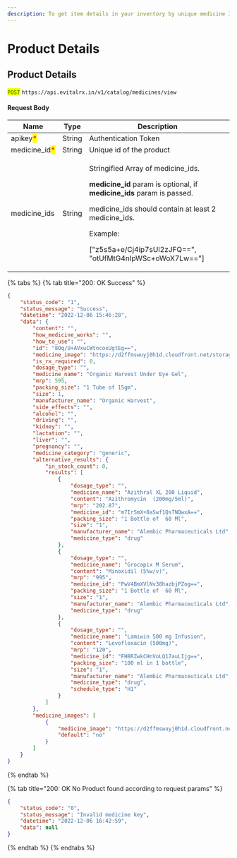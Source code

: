 ```yaml
---
description: To get item details in your inventory by unique medicine Id.
---
```


# Product Details

## Product Details

<mark style="color:green;">`POST`</mark> `https://api.evitalrx.in/v1/catalog/medicines/view`

#### Request Body

| Name                                           | Type   | Description                                                                                                                                                                                                                                                                                                     |
| ---------------------------------------------- | ------ | --------------------------------------------------------------------------------------------------------------------------------------------------------------------------------------------------------------------------------------------------------------------------------------------------------------- |
| apikey<mark style="color:red;">\*</mark>       | String | Authentication Token                                                                                                                                                                                                                                                                                            |
| medicine\_id<mark style="color:red;">\*</mark> | String | Unique id of the product                                                                                                                                                                                                                                                                                        |
| medicine\_ids                                  | String | <p>Stringified Array of medicine_ids.</p><p></p><p><strong>medicine_id</strong> param is optional, if <strong>medicine_ids</strong> param is passed.</p><p></p><p>medicine_ids should contain at least 2 medicine_ids.</p><p></p><p>Example:</p><p>["z5s5a+e/Cj4ip7sUl2zJFQ==", "otUfMtG4nIpWSc+oWoX7Lw=="]</p> |

{% tabs %}
{% tab title="200: OK Success" %}
```json
{
    "status_code": "1",
    "status_message": "Success",
    "datetime": "2022-12-06 15:46:28",
    "data": {
        "content": "",
        "how_medicine_works": "",
        "how_to_use": "",
        "id": "8Oq/U+AVxuCWtncoxUgtEg==",
        "medicine_image": "https://d2ffmswuyj0h1d.cloudfront.net/storage/medicines/5f056fbc83c8c.jpg",
        "is_rx_required": 0,
        "dosage_type": "",
        "medicine_name": "Organic Harvest Under Eye Gel",
        "mrp": 595,
        "packing_size": "1 Tube of 15gm",
        "size": 1,
        "manufacturer_name": "Organic Harvest",
        "side_effects": "",
        "alcohol": "",
        "driving": "",
        "kidney": "",
        "lactation": "",
        "liver": "",
        "pregnancy": "",
        "medicine_category": "generic",
        "alternative_results": {
            "in_stock_count": 0,
            "results": [
                {
                    "dosage_type": "",
                    "medicine_name": "Azithral XL 200 Liquid",
                    "content": "Azithromycin  (200mg/5ml)",
                    "mrp": "202.87",
                    "medicine_id": "m7IrSmX+8aSwf1QsTNQwxA==",
                    "packing_size": "1 Bottle of  60 Ml",
                    "size": "1",
                    "manufacturer_name": "Alembic Pharmaceuticals Ltd",
                    "medicine_type": "drug"
                },
                {
                    "dosage_type": "",
                    "medicine_name": "Grocapix M Serum",
                    "content": "Minoxidil (5%w/v)",
                    "mrp": "995",
                    "medicine_id": "PwV4BmXVlNv38hazbjPZog==",
                    "packing_size": "1 Bottle of  60 Ml",
                    "size": "1",
                    "manufacturer_name": "Alembic Pharmaceuticals Ltd",
                    "medicine_type": "drug"
                },
                {
                    "dosage_type": "",
                    "medicine_name": "Lamiwin 500 mg Infusion",
                    "content": "Levofloxacin (500mg)",
                    "mrp": "120",
                    "medicine_id": "FH8RZwkCHnVoLQ17auLIjg==",
                    "packing_size": "100 ml in 1 bottle",
                    "size": "1",
                    "manufacturer_name": "Alembic Pharmaceuticals Ltd",
                    "medicine_type": "drug",
                    "schedule_type": "H1"
                }
            ]
        },
        "medicine_images": [
            {
                "medicine_image": "https://d2ffmswuyj0h1d.cloudfront.net/storage/medicines/5f056fbc83c8c.jpg",
                "default": "no"
            }
        ]
    }
}
```
{% endtab %}

{% tab title="200: OK No Product found according to request params" %}
```json
{
    "status_code": "0",
    "status_message": "Invalid medicine key",
    "datetime": "2022-12-06 16:42:59",
    "data": null
}
```
{% endtab %}
{% endtabs %}

